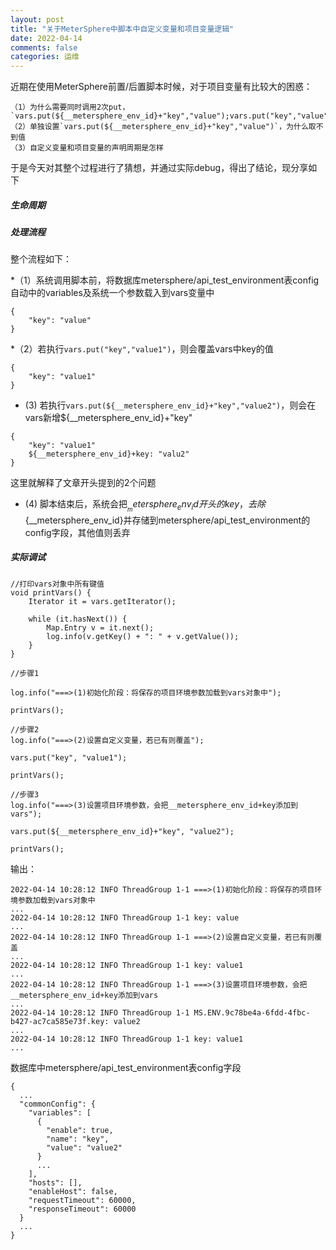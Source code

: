 ```yaml
---
layout: post
title: "关于MeterSphere中脚本中自定义变量和项目变量逻辑"
date: 2022-04-14
comments: false
categories: 运维
---
```


近期在使用MeterSphere前置/后置脚本时候，对于项目变量有比较大的困惑：

```
（1）为什么需要同时调用2次put，`vars.put(${__metersphere_env_id}+"key","value");vars.put("key","value")`
（2）单独设置`vars.put(${__metersphere_env_id}+"key","value")`，为什么取不到值
（3）自定义变量和项目变量的声明周期是怎样
```

于是今天对其整个过程进行了猜想，并通过实际debug，得出了结论，现分享如下

##### 生命周期

##### 处理流程

整个流程如下：

*（1）系统调用脚本前，将数据库metersphere/api_test_environment表config自动中的variables及系统一个参数载入到vars变量中

```
{
    "key": "value"
}
```

*（2）若执行`vars.put("key","value1")`，则会覆盖vars中key的值

```
{
    "key": "value1"
}
```

* (3) 若执行`vars.put(${__metersphere_env_id}+"key","value2")`，则会在vars新增${__metersphere_env_id}+"key"

```
{
    "key": "value1"
    ${__metersphere_env_id}+key: "valu2"
}
```

这里就解释了文章开头提到的2个问题

* (4) 脚本结束后，系统会把${__metersphere_env_id}开头的key，去除${__metersphere_env_id}并存储到metersphere/api_test_environment的config字段，其他值则丢弃


##### 实际调试

```
//打印vars对象中所有键值
void printVars() {
    Iterator it = vars.getIterator();

    while (it.hasNext()) {
        Map.Entry v = it.next();
        log.info(v.getKey() + ": " + v.getValue());
    }
}

//步骤1

log.info("===>(1)初始化阶段：将保存的项目环境参数加载到vars对象中");

printVars();

//步骤2
log.info("===>(2)设置自定义变量，若已有则覆盖");

vars.put("key", "value1");

printVars();

//步骤3
log.info("===>(3)设置项目环境参数，会把__metersphere_env_id+key添加到vars");

vars.put(${__metersphere_env_id}+"key", "value2");

printVars();
```

输出：

```
2022-04-14 10:28:12 INFO ThreadGroup 1-1 ===>(1)初始化阶段：将保存的项目环境参数加载到vars对象中
...
2022-04-14 10:28:12 INFO ThreadGroup 1-1 key: value
...
2022-04-14 10:28:12 INFO ThreadGroup 1-1 ===>(2)设置自定义变量，若已有则覆盖
...
2022-04-14 10:28:12 INFO ThreadGroup 1-1 key: value1
...
2022-04-14 10:28:12 INFO ThreadGroup 1-1 ===>(3)设置项目环境参数，会把__metersphere_env_id+key添加到vars
...
2022-04-14 10:28:12 INFO ThreadGroup 1-1 MS.ENV.9c78be4a-6fdd-4fbc-b427-ac7ca585e73f.key: value2
...
2022-04-14 10:28:12 INFO ThreadGroup 1-1 key: value1
...
```

数据库中metersphere/api_test_environment表config字段

```
{
  ...
  "commonConfig": {
    "variables": [
      {
        "enable": true,
        "name": "key",
        "value": "value2"
      }
      ...
    ],
    "hosts": [],
    "enableHost": false,
    "requestTimeout": 60000,
    "responseTimeout": 60000
  }
  ...
}
```
